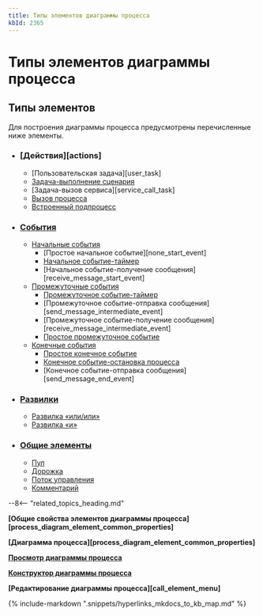 ```yaml
---
title: Типы элементов диаграммы процесса
kbId: 2365
---
```


# Типы элементов диаграммы процесса

## Типы элементов

Для построения диаграммы процесса предусмотрены перечисленные ниже элементы.

- ### [Действия][actions]

    - [Пользовательская задача][user_task]
    - [Задача-выполнение сценария](https://kb.comindware.ru/article.php?id=2388)
    - [Задача-вызов сервиса][service_call_task]
    - [Вызов процесса](https://kb.comindware.ru/article.php?id=2389)
    - [Встроенный подпроцесс](https://kb.comindware.ru/article.php?id=2391)
- ### [События](https://kb.comindware.ru/article.php?id=2374)

    - [Начальные события](https://kb.comindware.ru/article.php?id=2377)
        - [Простое начальное событие][none_start_event]
        - [Начальное событие-таймер](https://kb.comindware.ru/article.php?id=2375)
        - [Начальное событие-получение сообщения][receive_message_start_event]
    - [Промежуточные события](https://kb.comindware.ru/article.php?id=2379)
        - [Промежуточное событие-таймер](https://kb.comindware.ru/article.php?id=2383)
        - [Промежуточное событие-отправка сообщения][send_message_intermediate_event]
        - [Промежуточное событие-получение сообщения][receive_message_intermediate_event]
        - [Простое промежуточное событие](https://kb.comindware.ru/article.php?id=2380)
    - [Конечные события](https://kb.comindware.ru/article.php?id=2386)
        - [Простое конечное событие](https://kb.comindware.ru/article.php?id=2387)
        - [Конечное событие-остановка процесса](https://kb.comindware.ru/article.php?id=2384)
        - [Конечное событие-отправка сообщения][send_message_end_event]
- ### [Развилки](https://kb.comindware.ru/article.php?id=2372)

    - [Развилка «или/или»](https://kb.comindware.ru/article.php?id=2373)
    - [Развилка «и»](https://kb.comindware.ru/article.php?id=2371)
- ### [Общие элементы](https://kb.comindware.ru/article.php?id=2370)

    - [Пул](https://kb.comindware.ru/article.php?id=2366)
    - [Дорожка](https://kb.comindware.ru/article.php?id=2369)
    - [Поток управления](https://kb.comindware.ru/article.php?id=2368)
    - [Комментарий](https://kb.comindware.ru/article.php?id=2367)

--8<-- "related_topics_heading.md"

**[Общие свойства элементов диаграммы процесса][process_diagram_element_common_properties]**

**[Диаграмма процесса][process_diagram_element_common_properties]**

**[Просмотр диаграммы процесса](https://kb.comindware.ru/article.php?id=2359)**

**[Конструктор диаграммы процесса](https://kb.comindware.ru/article.php?id=2356)**

**[Редактирование диаграммы процесса][call_element_menu]**

{% include-markdown ".snippets/hyperlinks_mkdocs_to_kb_map.md" %}
